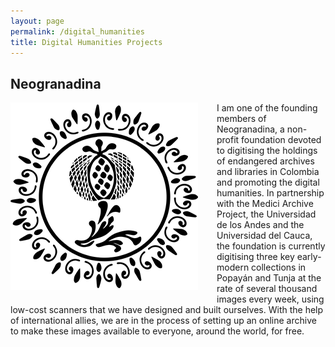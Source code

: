 ```yaml
---
layout: page
permalink: /digital_humanities
title: Digital Humanities Projects
---
```


## Neogranadina

<img src="/img/neogranadina.png" style="width: 300px; margin-right: 30px; margin-bottom: 10px;" align="left" alt="Neogranadina logo" /> I am one of the founding members of Neogranadina, a non-profit foundation devoted to digitising the holdings of endangered archives and libraries in Colombia and promoting the digital humanities. In partnership with the Medici Archive Project, the Universidad de los Andes and the Universidad del Cauca, the foundation is currently digitising three key early-modern collections in Popayán and Tunja at the rate of several thousand images every week, using low-cost scanners that we have designed and built ourselves. With the help of international allies, we are in the process of setting up an online archive to make these images available to everyone, around the world, for free.

